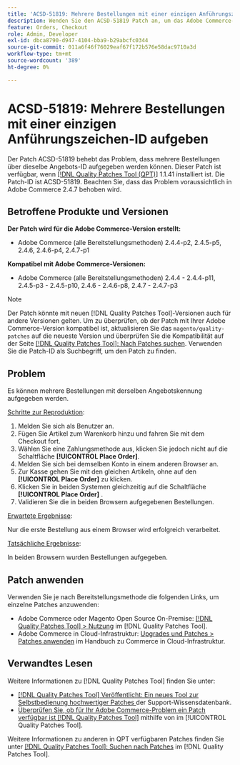 ```yaml
---
title: 'ACSD-51819: Mehrere Bestellungen mit einer einzigen Anführungszeichen-ID aufgeben'
description: Wenden Sie den ACSD-51819 Patch an, um das Adobe Commerce-Problem zu beheben, bei dem mehrere Bestellungen über dieselbe Angebots-ID aufgegeben werden können.
feature: Orders, Checkout
role: Admin, Developer
exl-id: dbca8790-d947-4104-bba9-b29abcfc0344
source-git-commit: 011a6f46f76029eaf67f172b576e58dac9710a3d
workflow-type: tm+mt
source-wordcount: '389'
ht-degree: 0%

---
```


# ACSD-51819: Mehrere Bestellungen mit einer einzigen Anführungszeichen-ID aufgeben

Der Patch ACSD-51819 behebt das Problem, dass mehrere Bestellungen über dieselbe Angebots-ID aufgegeben werden können. Dieser Patch ist verfügbar, wenn [[!DNL Quality Patches Tool (QPT)]](https://experienceleague.adobe.com/en/docs/commerce-operations/tools/quality-patches-tool/quality-patches-tool-to-self-serve-quality-patches) 1.1.41 installiert ist. Die Patch-ID ist ACSD-51819. Beachten Sie, dass das Problem voraussichtlich in Adobe Commerce 2.4.7 behoben wird.

## Betroffene Produkte und Versionen

**Der Patch wird für die Adobe Commerce-Version erstellt:**

* Adobe Commerce (alle Bereitstellungsmethoden) 2.4.4-p2, 2.4.5-p5, 2.4.6, 2.4.6-p4, 2.4.7-p1

**Kompatibel mit Adobe Commerce-Versionen:**

* Adobe Commerce (alle Bereitstellungsmethoden) 2.4.4 - 2.4.4-p11, 2.4.5-p3 - 2.4.5-p10, 2.4.6 - 2.4.6-p8, 2.4.7 - 2.4.7-p3

>[!NOTE]
>
>Der Patch könnte mit neuen [!DNL Quality Patches Tool]-Versionen auch für andere Versionen gelten. Um zu überprüfen, ob der Patch mit Ihrer Adobe Commerce-Version kompatibel ist, aktualisieren Sie das `magento/quality-patches` auf die neueste Version und überprüfen Sie die Kompatibilität auf der Seite [[!DNL Quality Patches Tool]: Nach Patches suchen](https://experienceleague.adobe.com/tools/commerce-quality-patches/index.html). Verwenden Sie die Patch-ID als Suchbegriff, um den Patch zu finden.

## Problem

Es können mehrere Bestellungen mit derselben Angebotskennung aufgegeben werden.

<u>Schritte zur Reproduktion</u>:

1. Melden Sie sich als Benutzer an.
1. Fügen Sie Artikel zum Warenkorb hinzu und fahren Sie mit dem Checkout fort.
1. Wählen Sie eine Zahlungsmethode aus, klicken Sie jedoch nicht auf die Schaltfläche **[!UICONTROL Place Order]**.
1. Melden Sie sich bei demselben Konto in einem anderen Browser an.
1. Zur Kasse gehen Sie mit den gleichen Artikeln, ohne auf den **[!UICONTROL Place Order]** zu klicken.
1. Klicken Sie in beiden Systemen gleichzeitig auf die Schaltfläche **[!UICONTROL Place Order]** .
1. Validieren Sie die in beiden Browsern aufgegebenen Bestellungen.

<u>Erwartete Ergebnisse</u>:

Nur die erste Bestellung aus einem Browser wird erfolgreich verarbeitet.

<u>Tatsächliche Ergebnisse</u>:

In beiden Browsern wurden Bestellungen aufgegeben.

## Patch anwenden

Verwenden Sie je nach Bereitstellungsmethode die folgenden Links, um einzelne Patches anzuwenden:

* Adobe Commerce oder Magento Open Source On-Premise: [[!DNL Quality Patches Tool] > Nutzung](/help/tools/quality-patches-tool/usage.md) im [!DNL Quality Patches Tool].
* Adobe Commerce in Cloud-Infrastruktur: [Upgrades und Patches > Patches anwenden](https://experienceleague.adobe.com/docs/commerce-cloud-service/user-guide/develop/upgrade/apply-patches.html) im Handbuch zu Commerce in Cloud-Infrastruktur.

## Verwandtes Lesen

Weitere Informationen zu [!DNL Quality Patches Tool] finden Sie unter:

* [[!DNL Quality Patches Tool] Veröffentlicht: Ein neues Tool zur Selbstbedienung hochwertiger Patches ](https://experienceleague.adobe.com/en/docs/commerce-operations/tools/quality-patches-tool/quality-patches-tool-to-self-serve-quality-patches) der Support-Wissensdatenbank.
* [Überprüfen Sie, ob für Ihr Adobe Commerce-Problem ein Patch verfügbar ist [!DNL Quality Patches Tool]](/help/tools/quality-patches-tool/patches-available-in-qpt/check-patch-for-magento-issue-with-magento-quality-patches.md) mithilfe von im [!UICONTROL Quality Patches Tool].


Weitere Informationen zu anderen in QPT verfügbaren Patches finden Sie unter [[!DNL Quality Patches Tool]: Suchen nach Patches](https://experienceleague.adobe.com/tools/commerce-quality-patches/index.html) im [!DNL Quality Patches Tool].
